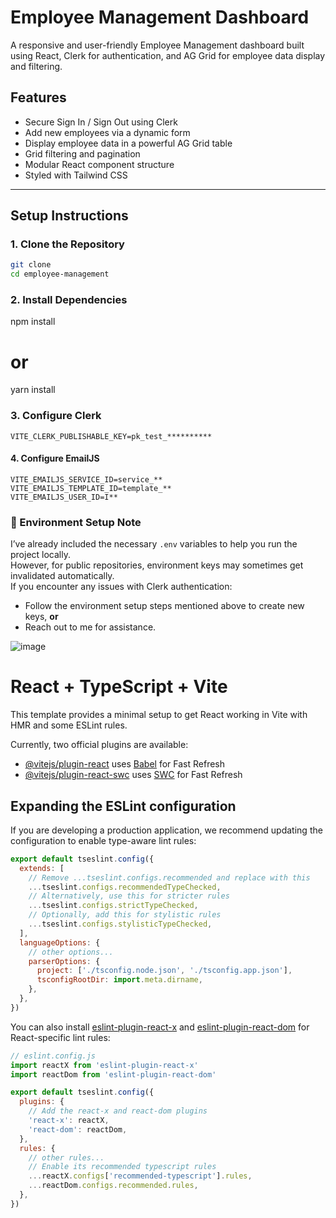 # Employee Management Dashboard

A responsive and user-friendly Employee Management dashboard built using React, Clerk for authentication, and AG Grid for employee data display and filtering.

## Features

- Secure Sign In / Sign Out using Clerk
- Add new employees via a dynamic form
- Display employee data in a powerful AG Grid table
- Grid filtering and pagination
- Modular React component structure
- Styled with Tailwind CSS

---

## Setup Instructions

### 1. Clone the Repository

```bash
git clone 
cd employee-management
```
### 2. Install Dependencies
npm install
# or
yarn install

### 3. Configure Clerk
```
VITE_CLERK_PUBLISHABLE_KEY=pk_test_**********
```

#### 4. Configure EmailJS
```
VITE_EMAILJS_SERVICE_ID=service_**
VITE_EMAILJS_TEMPLATE_ID=template_**
VITE_EMAILJS_USER_ID=I**
```

### 🔐 Environment Setup Note

I’ve already included the necessary `.env` variables to help you run the project locally.  
However, for public repositories, environment keys may sometimes get invalidated automatically.  
If you encounter any issues with Clerk authentication:

- Follow the environment setup steps mentioned above to create new keys, **or**
- Reach out to me for assistance.


![image](https://github.com/user-attachments/assets/66896775-38c5-4974-a56d-b065690865eb)









# React + TypeScript + Vite

This template provides a minimal setup to get React working in Vite with HMR and some ESLint rules.

Currently, two official plugins are available:

- [@vitejs/plugin-react](https://github.com/vitejs/vite-plugin-react/blob/main/packages/plugin-react) uses [Babel](https://babeljs.io/) for Fast Refresh
- [@vitejs/plugin-react-swc](https://github.com/vitejs/vite-plugin-react/blob/main/packages/plugin-react-swc) uses [SWC](https://swc.rs/) for Fast Refresh

## Expanding the ESLint configuration

If you are developing a production application, we recommend updating the configuration to enable type-aware lint rules:

```js
export default tseslint.config({
  extends: [
    // Remove ...tseslint.configs.recommended and replace with this
    ...tseslint.configs.recommendedTypeChecked,
    // Alternatively, use this for stricter rules
    ...tseslint.configs.strictTypeChecked,
    // Optionally, add this for stylistic rules
    ...tseslint.configs.stylisticTypeChecked,
  ],
  languageOptions: {
    // other options...
    parserOptions: {
      project: ['./tsconfig.node.json', './tsconfig.app.json'],
      tsconfigRootDir: import.meta.dirname,
    },
  },
})
```

You can also install [eslint-plugin-react-x](https://github.com/Rel1cx/eslint-react/tree/main/packages/plugins/eslint-plugin-react-x) and [eslint-plugin-react-dom](https://github.com/Rel1cx/eslint-react/tree/main/packages/plugins/eslint-plugin-react-dom) for React-specific lint rules:

```js
// eslint.config.js
import reactX from 'eslint-plugin-react-x'
import reactDom from 'eslint-plugin-react-dom'

export default tseslint.config({
  plugins: {
    // Add the react-x and react-dom plugins
    'react-x': reactX,
    'react-dom': reactDom,
  },
  rules: {
    // other rules...
    // Enable its recommended typescript rules
    ...reactX.configs['recommended-typescript'].rules,
    ...reactDom.configs.recommended.rules,
  },
})
```
